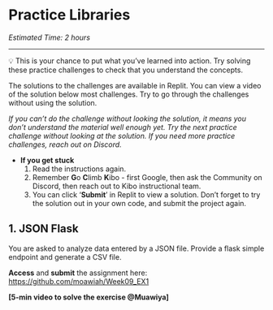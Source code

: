 # Practice Libraries

_Estimated Time: 2 hours_

---

💡 This is your chance to put what you’ve learned into action. Try solving these practice challenges to check that you understand the concepts.

The solutions to the challenges are available in Replit. You can view a video of the solution below most challenges. Try to go through the challenges without using the solution.

_If you can’t do the challenge without looking the solution, it means you don’t understand the material well enough yet. Try the next practice challenge without looking at the solution. If you need more practice challenges, reach out on Discord._

- **If you get stuck** 
    1. Read the instructions again. 
    2. Remember **G**o **C**limb **K**ibo - first Google, then ask the Community on Discord, then reach out to Kibo instructional team. 
    3. You can click ‘**Submit**’ in Replit to view a solution. Don’t forget to try the solution out in your own code, and submit the project again.

## 1. JSON Flask 

You are asked to analyze data entered by a JSON file. Provide a flask simple endpoint and generate a CSV file.

**Access** and **submit** the assignment here: https://github.com/moawiah/Week09_EX1

**[5-min video to solve the exercise @Muawiya]**